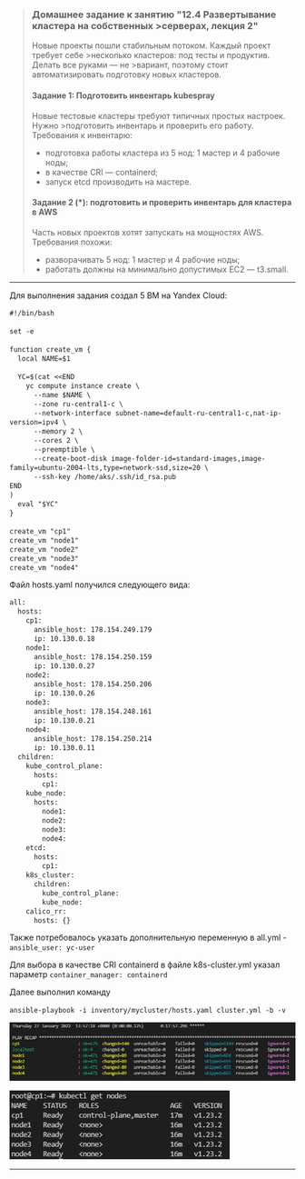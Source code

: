 >### Домашнее задание к занятию "12.4 Развертывание кластера на собственных >серверах, лекция 2"
>Новые проекты пошли стабильным потоком. Каждый проект требует себе >несколько кластеров: под тесты и продуктив. Делать все руками — не >вариант, поэтому стоит автоматизировать подготовку новых кластеров.
>
>#### Задание 1: Подготовить инвентарь kubespray
>Новые тестовые кластеры требуют типичных простых настроек. Нужно >подготовить инвентарь и проверить его работу. Требования к инвентарю:
>* подготовка работы кластера из 5 нод: 1 мастер и 4 рабочие ноды;
>* в качестве CRI — containerd;
>* запуск etcd производить на мастере.
>
>#### Задание 2 (*): подготовить и проверить инвентарь для кластера в AWS
>Часть новых проектов хотят запускать на мощностях AWS. Требования похожи:
>* разворачивать 5 нод: 1 мастер и 4 рабочие ноды;
>* работать должны на минимально допустимых EC2 — t3.small.


---
Для выполнения задания создал 5 ВМ на Yandex Cloud:
```
#!/bin/bash

set -e

function create_vm {
  local NAME=$1

  YC=$(cat <<END
    yc compute instance create \
      --name $NAME \
      --zone ru-central1-c \
      --network-interface subnet-name=default-ru-central1-c,nat-ip-version=ipv4 \
      --memory 2 \
      --cores 2 \
      --preemptible \
      --create-boot-disk image-folder-id=standard-images,image-family=ubuntu-2004-lts,type=network-ssd,size=20 \
      --ssh-key /home/aks/.ssh/id_rsa.pub
END
)
  eval "$YC"
}

create_vm "cp1"
create_vm "node1"
create_vm "node2"
create_vm "node3"
create_vm "node4"
```
Файл hosts.yaml получился следующего вида:
```
all:
  hosts:
    cp1:
      ansible_host: 178.154.249.179
      ip: 10.130.0.18   
    node1:
      ansible_host: 178.154.250.159
      ip: 10.130.0.27      
    node2:
      ansible_host: 178.154.250.206
      ip: 10.130.0.26    
    node3:
      ansible_host: 178.154.248.161
      ip: 10.130.0.21   
    node4:
      ansible_host: 178.154.250.214
      ip: 10.130.0.11
  children:
    kube_control_plane:
      hosts:
        cp1:
    kube_node:
      hosts:
        node1:
        node2:
        node3:
        node4:
    etcd:
      hosts:
        cp1:
    k8s_cluster:
      children:
        kube_control_plane:
        kube_node:
    calico_rr:
      hosts: {}
```
Также потребовалось указать дополнительную переменную в all.yml - `ansible_user: yc-user`

Для выбора в качестве CRI containerd в файле k8s-cluster.yml указал параметр `container_manager: containerd`

Далее выполнил команду 

`ansible-playbook -i inventory/mycluster/hosts.yaml cluster.yml -b -v`

![play](play.jpg)

![nodes](nodes.jpg)

---